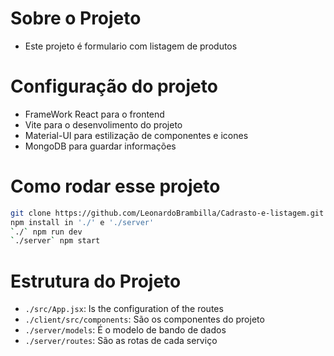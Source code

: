 # Sobre o Projeto
- Este projeto é formulario com listagem de produtos

# Configuração do projeto
- FrameWork React para o frontend
- Vite para o desenvolimento do projeto
- Material-UI para estilização de componentes e icones
- MongoDB para guardar informações


# Como rodar esse projeto
```sh
git clone https://github.com/LeonardoBrambilla/Cadrasto-e-listagem.git
npm install in './' e './server'
`./` npm run dev
`./server` npm start
```

# Estrutura do Projeto
- `./src/App.jsx`: Is the configuration of the routes
- `./client/src/components`: São os componentes do projeto
- `./server/models`: É o modelo de bando de dados
- `./server/routes`: São as rotas de cada serviço








